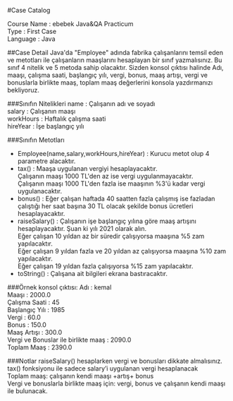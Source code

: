 
#Case Catalog

Course Name : ebebek Java&QA Practicum  
Type : First Case  
Language : Java

##Case Detail
Java'da "Employee" adında fabrika çalışanlarını temsil 
eden ve metotları ile çalışanların maaşlarını hesaplayan 
bir sınıf yazmalısınız. Bu sınıf 4 nitelik ve 5 metoda 
sahip olacaktır. Sizden konsol çıktısı halinde Adı, 
maaşı, çalışma saati, başlangıç yılı, vergi, bonus, 
maaş artışı, vergi ve bonuslarla birlikte maaş, toplam 
maaş değerlerini konsola yazdırmanızı bekliyoruz.  

###Sınıfın Nitelikleri
name : Çalışanın adı ve soyadı  
salary : Çalışanın maaşı  
workHours : Haftalık çalışma saati  
hireYear : İşe başlangıç yılı  

###Sınıfın Metotları
- Employee(name,salary,workHours,hireYear) : Kurucu metot olup 4 parametre alacaktır.  
- tax() : Maaşa uygulanan vergiyi hesaplayacaktır.  
Çalışanın maaşı 1000 TL'den az ise vergi uygulanmayacaktır.  
Çalışanın maaşı 1000 TL'den fazla ise maaşının %3'ü kadar vergi uygulanacaktır.  
- bonus() : Eğer çalışan haftada 40 saatten fazla çalışmış ise fazladan çalıştığı her saat başına 30 TL olacak şekilde bonus ücretleri hesaplayacaktır.
- raiseSalary() : Çalışanın işe başlangıç yılına göre maaş artışını hesaplayacaktır. Şuan ki yılı 2021 olarak alın.  
Eğer çalışan 10 yıldan az bir süredir çalışıyorsa maaşına %5 zam yapılacaktır.  
Eğer çalışan 9 yıldan fazla ve 20 yıldan az çalışıyorsa maaşına %10 zam yapılacaktır.  
Eğer çalışan 19 yıldan fazla çalışıyorsa %15 zam yapılacaktır.
- toString() : Çalışana ait bilgileri ekrana bastıracaktır.

###Örnek konsol çıktısı:
Adı : kemal  
Maaşı : 2000.0  
Çalışma Saati : 45  
Başlangıç Yılı : 1985  
Vergi : 60.0  
Bonus : 150.0  
Maaş Artışı : 300.0  
Vergi ve Bonuslar ile birlikte maaş : 2090.0  
Toplam Maaş : 2390.0


###Notlar
raiseSalary() hesaplarken vergi ve bonusları dikkate almalısınız.  
tax() fonksiyonu ile sadece salary’i uygulanan vergi hesaplanacak  
Toplam maaş: çalışanın kendi maaşı +artış+ bonus  
Vergi ve bonuslarla birlikte maaş için: vergi, bonus ve çalışanın kendi maaşı ile bulunacak.


